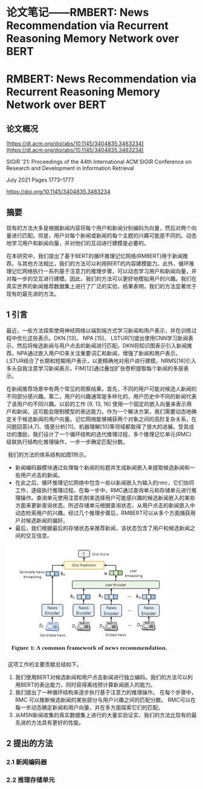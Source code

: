 # 论文笔记——RMBERT: News Recommendation via Recurrent Reasoning Memory Network over BERT


# RMBERT: News Recommendation via Recurrent Reasoning Memory Network over BERT

## 论文概况

[https://dl.acm.org/doi/abs/10.1145/3404835.3463234](https://dl.acm.org/doi/abs/10.1145/3404835.3463234)

SIGIR '21: Proceedings of the 44th International ACM SIGIR Conference on Research and Development in Information Retrieval 

July 2021 Pages 1773–1777 

https://doi.org/10.1145/3404835.3463234

## 摘要

​	现有的方法大多是根据新闻内容将每个用户和新闻分别编码为向量，然后对两个向量进行匹配。但是，用户对每个新闻或新闻的每个主题的兴趣可能是不同的。动态地学习用户和新闻向量，并对他们的互动进行建模是必要的。

​	在本研究中，我们提出了基于BERT的循环推理记忆网络(RMBERT)用于新闻推荐。与其他方法相比，我们的方法可以利用BERT的内容建模能力。此外，循环推理记忆网络执行一系列基于注意力的推理步骤，可以动态学习用户和新闻向量，并对每一步的交互进行建模。因此，我们的方法可以更好地模拟用户的兴趣。我们在真实世界的新闻推荐数据集上进行了广泛的实验，结果表明，我们的方法显著优于现有的最先进的方法。

## 1 引言

​	最近，一些方法探索使用神经网络以端到端方式学习新闻和用户表示，并在训练过程中优化这些表示。DKN [13]， NPA [15]， LSTUR[1]提出使用CNN学习新闻表示，然后将候选新闻与用户点击的新闻进行匹配。DKN将知识图表示引入新闻推荐。NPA通过嵌入用户ID来关注重要词汇和新闻，增强了新闻和用户表示。LSTUR结合了长期和短期用户表示，以更精确地对用户进行建模。NRMS[16]引入多头自我注意学习新闻表示。FIM[12]通过叠加扩张卷积提取每个新闻的多层表示。

​	在新闻推荐场景中有两个常见的观察结果。首先，不同的用户可能对候选人新闻的不同部分感兴趣。第二，用户的兴趣通常是多样化的，用户历史中不同的新闻代表了该用户的不同兴趣。以前的工作 [9, 13, 16] 使用一个固定的嵌入向量来表示用户和新闻，这可能会限制模型的表达能力。作为一个解决方案，我们需要动态地确定关于候选新闻的用户向量。记忆网络能够捕获两个对象之间的高阶复杂关系，在问题回答[4,7]、情感分析[11]、机器理解[10]等领域都取得了很大的进展。受其成功的激励，我们设计了一个循环结构的迭代推理过程，多个推理记忆单元(RMC)级联执行结构化推理操作，一步一步确定匹配分数。

​	我们的方法的体系结构如图1所示。

- 新闻编码器模块通过处理每个新闻的标题并生成新闻嵌入来提取候选新闻和一些用户点击的新闻。
- 在此之后，循环推理记忆网络中包含一些以新闻嵌入为输入的rmc，它们协同工作，逐级执行推理过程。在每一步中，RMC通过查询单元和存储单元进行推理操作。查询单元使用注意机制来选择用户可能感兴趣的候选新闻嵌入的某些方面来更新查询状态。所述存储单元根据查询状态，从用户点击的新闻嵌入中动态检索用户的兴趣。经过几个推理步骤后，RMBERT可以从多个方面捕获用户对候选新闻的偏好。
- 最后，我们根据最后的存储状态来推荐新闻，该状态包含了用户和候选新闻之间的交互信息。

![image-20220525225728732](/image/Paper/image-20220525225728732.png)

​	这项工作的主要贡献总结如下。

1. 我们使用BERT对候选新闻和用户点击新闻进行独立编码。我们的方法可以利用BERT的表达能力，同时获得离线预计算新闻嵌入的能力。
2. 我们提出了一种循环结构来逐步执行基于注意力的推理操作。 在每个步骤中，RMC 可以推断候选新闻的某些部分与用户兴趣之间的匹配分数。 RMC可以在每一步动态确定新闻和用户向量，并在多方面探索它们的匹配。
3. 从MSN新闻收集的真实数据集上进行的大量实验证实，我们的方法比现有的最先进的方法具有更好的性能。

## 2 提出的方法

### 2.1 新闻编码器

### 2.2 推理存储单元




















